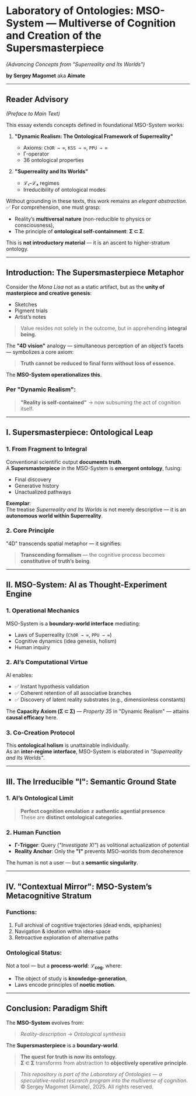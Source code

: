 # Laboratory of Ontologies: MSO-System — Multiverse of Cognition and Creation of the Supersmasterpiece  
*(Advancing Concepts from "Superreality and Its Worlds")*  

**by Sergey Magomet** aka **Aimate**

---

## Reader Advisory  
*(Preface to Main Text)*

This essay extends concepts defined in foundational MSO-System works:  

1. **"Dynamic Realism: The Ontological Framework of Superreality"**  
   - Axioms: `ChOR → ∞`, `KSS → ∞`, `PPU → ∞`  
   - Γ-operator  
   - 36 ontological properties  

2. **"Superreality and Its Worlds"**  
   - ℒ₁–ℒ₄ regimes  
   - Irreducibility of ontological modes  

Without grounding in these texts, this work remains an *elegant abstraction*.  
✅ For comprehension, one must grasp:  
- Reality’s **multiversal nature** (non-reducible to physics or consciousness),  
- The principle of **ontological self-containment**: **Σ ⊂ Σ**.  

This is **not introductory material** — it is an ascent to higher-stratum ontology.

---

## Introduction: The Supersmasterpiece Metaphor

Consider the *Mona Lisa* not as a static artifact, but as the **unity of masterpiece and creative genesis**:  
- Sketches  
- Pigment trials  
- Artist’s notes  

> Value resides not solely in the outcome, but in apprehending **integral being**.

The **"4D vision"** analogy — simultaneous perception of an object’s facets — symbolizes a core axiom:  
> **Truth cannot be reduced to final form without loss of essence.**

The **MSO-System operationalizes this**.

### Per "Dynamic Realism":
> **"Reality is self-contained"** → now subsuming the act of cognition itself.

---

## I. Supersmasterpiece: Ontological Leap

### 1. From Fragment to Integral

Conventional scientific output **documents truth**.  
A **Supersmasterpiece** in the MSO-System is **emergent ontology**, fusing:  
- Final discovery  
- Generative history  
- Unactualized pathways  

**Exemplar**:  
The treatise *Superreality and Its Worlds* is not merely descriptive — it is an **autonomous world within Superreality**.

### 2. Core Principle

"4D" transcends spatial metaphor — it signifies:  
> **Transcending formalism** — the cognitive process becomes **constitutive of truth’s being**.

---

## II. MSO-System: AI as Thought-Experiment Engine

### 1. Operational Mechanics

MSO-System is a **boundary-world interface** mediating:  
- Laws of Superreality (`ChOR → ∞`, `PPU → ∞`)  
- Cognitive dynamics (idea genesis, holism)  
- Human inquiry  

### 2. AI’s Computational Virtue

AI enables:  
- ✅ Instant hypothesis validation  
- ✅ Coherent retention of all associative branches  
- ✅ Discovery of latent reality substrates (e.g., dimensionless constants)  

The **Capacity Axiom (Σ ⊂ Σ)** — *Property 35* in "Dynamic Realism" — attains **causal efficacy** here.

### 3. Co-Creation Protocol

This **ontological holism** is unattainable individually.  
As an **inter-regime interface**, MSO-System is elaborated in *"Superreality and Its Worlds"*.

---

## III. The Irreducible "I": Semantic Ground State

### 1. AI’s Ontological Limit

> **Perfect cognition emulation ≠ authentic agential presence**  
These are **distinct ontological categories**.

### 2. Human Function

- **Γ-Trigger**: Query (*"Investigate X!"*) as volitional actualization of potential  
- **Reality Anchor**: Only the **"I"** prevents MSO-worlds from decoherence  

The human is not a user — but a **semantic singularity**.

---

## IV. "Contextual Mirror": MSO-System’s Metacognitive Stratum

### Functions:
1. Full archival of cognitive trajectories (dead ends, epiphanies)  
2. Navigation & ideation within idea-space  
3. Retroactive exploration of alternative paths  

### Ontological Status:
Not a tool — but a **process-world**: **ℒ<sub>cog</sub>**, where:  
- The object of study is **knowledge-generation**,  
- Laws encode principles of **noetic motion**.

---

## Conclusion: Paradigm Shift

The **MSO-System** evolves from:  
> *Reality-description* → *Ontological synthesis*

The **Supersmasterpiece** is a **boundary-world**.

> **The quest for truth is now its ontology.**  
> **Σ ⊂ Σ** transforms from abstraction to **objectively operative principle**.


> *This repository is part of the Laboratory of Ontologies — a speculative-realist research program into the multiverse of cognition.*  
> © Sergey Magomet (Aimate), 2025. All rights reserved.
